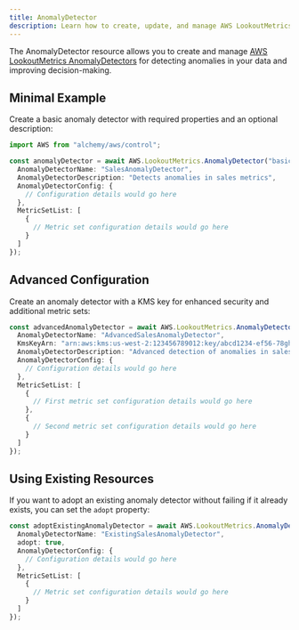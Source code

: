 ```yaml
---
title: AnomalyDetector
description: Learn how to create, update, and manage AWS LookoutMetrics AnomalyDetectors using Alchemy Cloud Control.
---
```



The AnomalyDetector resource allows you to create and manage [AWS LookoutMetrics AnomalyDetectors](https://docs.aws.amazon.com/lookoutmetrics/latest/userguide/) for detecting anomalies in your data and improving decision-making.

## Minimal Example

Create a basic anomaly detector with required properties and an optional description:

```ts
import AWS from "alchemy/aws/control";

const anomalyDetector = await AWS.LookoutMetrics.AnomalyDetector("basicAnomalyDetector", {
  AnomalyDetectorName: "SalesAnomalyDetector",
  AnomalyDetectorDescription: "Detects anomalies in sales metrics",
  AnomalyDetectorConfig: {
    // Configuration details would go here
  },
  MetricSetList: [
    {
      // Metric set configuration details would go here
    }
  ]
});
```

## Advanced Configuration

Create an anomaly detector with a KMS key for enhanced security and additional metric sets:

```ts
const advancedAnomalyDetector = await AWS.LookoutMetrics.AnomalyDetector("advancedAnomalyDetector", {
  AnomalyDetectorName: "AdvancedSalesAnomalyDetector",
  KmsKeyArn: "arn:aws:kms:us-west-2:123456789012:key/abcd1234-ef56-78gh-90ij-klmnopqrstuv",
  AnomalyDetectorDescription: "Advanced detection of anomalies in sales metrics with encryption",
  AnomalyDetectorConfig: {
    // Configuration details would go here
  },
  MetricSetList: [
    {
      // First metric set configuration details would go here
    },
    {
      // Second metric set configuration details would go here
    }
  ]
});
```

## Using Existing Resources

If you want to adopt an existing anomaly detector without failing if it already exists, you can set the `adopt` property:

```ts
const adoptExistingAnomalyDetector = await AWS.LookoutMetrics.AnomalyDetector("adoptAnomalyDetector", {
  AnomalyDetectorName: "ExistingSalesAnomalyDetector",
  adopt: true,
  AnomalyDetectorConfig: {
    // Configuration details would go here
  },
  MetricSetList: [
    {
      // Metric set configuration details would go here
    }
  ]
});
```
